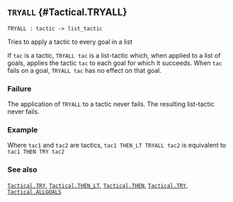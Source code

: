 ## `TRYALL` {#Tactical.TRYALL}


```
TRYALL : tactic -> list_tactic
```



Tries to apply a tactic to every goal in a list


If `tac` is a tactic, `TRYALL tac` is a list-tactic which,
when applied to a list of goals,
applies the tactic `tac` to each goal for which it succeeds.
When `tac` fails on a goal, `TRYALL tac` has no effect on that goal.

### Failure

The application of `TRYALL` to a tactic never fails.
The resulting list-tactic never fails.

### Example

Where `tac1` and `tac2` are tactics,
`tac1 THEN_LT TRYALL tac2` is equivalent to `tac1 THEN TRY tac2`

### See also

[`Tactical.TRY`](#Tactical.TRY), [`Tactical.THEN_LT`](#Tactical.THEN_LT), [`Tactical.THEN`](#Tactical.THEN), [`Tactical.TRY`](#Tactical.TRY), [`Tactical.ALLGOALS`](#Tactical.ALLGOALS)

